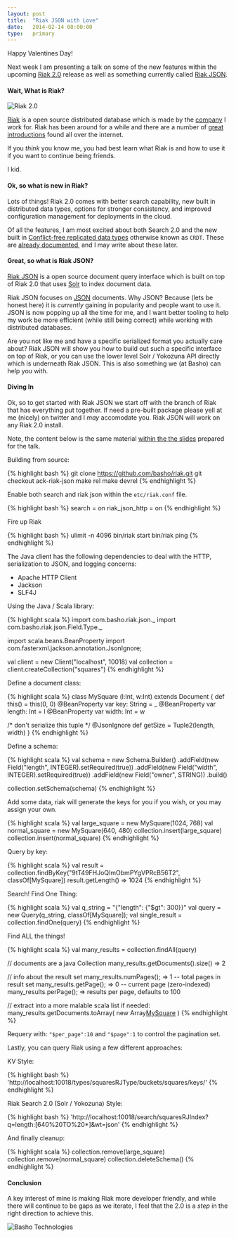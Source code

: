 ```yaml
---
layout: post
title:  "Riak JSON with Love"
date:   2014-02-14 08:00:00
type:   primary
---
```


Happy Valentines Day!

Next week I am presenting a talk on some of the new features within the
upcoming [Riak 2.0](/slides/riak_2_0) release as well as something
currently called [Riak JSON](https://github.com/basho-labs/riak_json).

#### Wait, What is Riak?

<img src="/assets/images/riak_2_0/riaklogo.png" style="margin: auto; display: block;" alt="Riak 2.0"/>

[Riak](http://docs.basho.com/riak/latest/)
is a open source distributed database which is made by the
[company](http://basho.com) I work for.  Riak has been around for a while
and there are a number of
[great introductions](http://docs.basho.com/riak/latest/theory/why-riak/)
found all over the internet.

If you *think* you know me, you had best learn what Riak is and how to
use it if you want to continue being friends.

I kid.

#### Ok, so what is new in Riak?

Lots of things!  Riak 2.0 comes with better search capability, new built
in distributed data types, options for stronger consistency, and improved
configuration management for deployments in the cloud.

Of all the features, I am most excited about both Search 2.0 and the new
built in
[Conflict-free replicated data types](http://hal.upmc.fr/docs/00/55/55/88/PDF/techreport.pdf)
otherwise known as `CRDT`.  These are
[already documented](http://docs.basho.com/riak/2.0.0pre11/dev/using/data-types/),
and I may write about these later.

#### Great, so what is Riak JSON?

[Riak JSON](https://github.com/basho-labs/riak_json)
is a open source document query interface which is built on top of Riak 2.0
that uses [Solr](https://lucene.apache.org/solr) to index document data.

Riak JSON focuses on [JSON](http://json.org) documents.  Why JSON? Because
(lets be honest here) it is *currently* gaining in popularity and people
want to use it.  JSON is now popping up all the time for me, and I want
better tooling to help my work be more efficient (while still being correct)
while working with distributed databases.

Are you not like me and have a specific serialized format you actually care
about?  Riak JSON will show you how to build out such a specific interface
on top of Riak, or you can use the lower level Solr / Yokozuna API directly
which is underneath Riak JSON.  This is also something we (at Basho) can help
you with.

#### Diving In

Ok, so to get started with Riak JSON we start off with the branch of Riak
that has everything put together.  If need a pre-built package please yell at
me (nicely) on twitter and I *may* accomodate you.  Riak JSON will work on
any Riak 2.0 install.

Note, the content below is the same material [within the the slides](/slides/riak_2_0)
prepared for the talk.

Building from source:

{% highlight bash %}
git clone https://github.com/basho/riak.git
git checkout ack-riak-json
make rel
make devrel
{% endhighlight %}

Enable both search and riak json within the `etc/riak.conf` file.

{% highlight bash %}
search = on
riak_json_http = on
{% endhighlight %}

Fire up Riak

{% highlight bash %}
ulimit -n 4096
bin/riak start
bin/riak ping
{% endhighlight %}

The Java client has the following dependencies to deal with the HTTP,
serialization to JSON, and logging concerns:

* Apache HTTP Client
* Jackson
* SLF4J

Using the Java / Scala library:

{% highlight scala %}
import com.basho.riak.json._
import com.basho.riak.json.Field.Type._

import scala.beans.BeanProperty
import com.fasterxml.jackson.annotation.JsonIgnore;

val client = new Client("localhost", 10018)
val collection = client.createCollection("squares")
{% endhighlight %}

Define a document class:

{% highlight scala %}
class MySquare (l:Int, w:Int) extends Document {
  def this() =  this(0, 0)
  @BeanProperty var key: String = _
  @BeanProperty var length: Int = l
  @BeanProperty var width: Int = w

  /* don't serialize this tuple */
  @JsonIgnore def getSize = Tuple2(length, width)
}
{% endhighlight %}

Define a schema:

{% highlight scala %}
val schema = new Schema.Builder()
  .addField(new Field("length", INTEGER).setRequired(true))
  .addField(new Field("width", INTEGER).setRequired(true))
  .addField(new Field("owner", STRING))
  .build()

collection.setSchema(schema)
{% endhighlight %}

Add some data, riak will generate the keys for you if you wish, or you
may assign your own.

{% highlight scala %}
val large_square = new MySquare(1024, 768)
val normal_square = new MySquare(640, 480)
collection.insert(large_square)
collection.insert(normal_square)
{% endhighlight %}

Query by key:

{% highlight scala %}
val result = collection.findByKey("9tT49FHJoQImObmPYgVPRcB56T2", classOf[MySquare])
result.getLength() => 1024
{% endhighlight %}

Search!  Find One Thing:

{% highlight scala %}
val q_string = "{\"length\": {\"$gt\": 300}}"
val query = new Query(q_string, classOf[MySquare]);
val single_result = collection.findOne(query)
{% endhighlight %}

Find ALL the things!

{% highlight scala %}
val many_results = collection.findAll(query)

// documents are a java Collection
many_results.getDocuments().size() => 2

// info about the result set
many_results.numPages(); => 1 -- total pages in result set
many_results.getPage(); => 0 -- current page (zero-indexed)
many_results.perPage(); => results per page, defaults to 100

// extract into a more malable scala list if needed:
many_results.getDocuments.toArray(
  new Array[MySquare](many_results.getDocuments.size)
)
{% endhighlight %}

Requery with: `"$per_page":10` and `"$page":1` to control the pagination
set.

Lastly, you can query Riak using a few different approaches:

KV Style:

{% highlight bash %}
'http://localhost:10018/types/squaresRJType/buckets/squares/keys/<key>'
{% endhighlight %}

Riak Search 2.0 (Solr / Yokozuna) Style:

{% highlight bash %}
'http://localhost:10018/search/squaresRJIndex?q=length:[640%20TO%20*]&wt=json'
{% endhighlight %}

And finally cleanup:

{% highlight scala %}
collection.remove(large_square)
collection.remove(normal_square)
collection.deleteSchema()
{% endhighlight %}

#### Conclusion

A key interest of mine is making Riak more developer friendly, and while
there will continue to be gaps as we iterate, I feel that the 2.0 is a *step*
in the right direction to achieve this.

<img src="/assets/images/riak_2_0/basho-logo.png" style="margin: auto; display: block;" alt="Basho Technologies"/>
